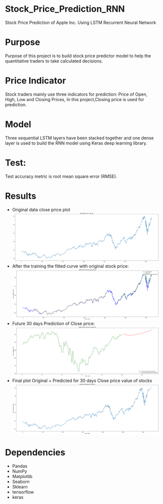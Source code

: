 # Stock_Price_Prediction_RNN
Stock Price Prediction of Apple Inc. Using LSTM Recurrent Neural Network

# Purpose
Purpose of this project is to build stock price predictor model to help the quantitative traders to take calculated decisions.

# Price Indicator
Stock traders mainly use three indicators for prediction: Price of Open, High, Low and Closing Prices, In this project,Closing price is used for prediction.

# Model
Three sequential LSTM layers have been stacked together and one dense layer is used to build the RNN model using Keras deep learning library. 

# Test:
Test accuracy metric is root mean square error (RMSE).

# Results
- Original data close price plot
![](https://github.com/wasimhassanshah/Wasim_Shah_Portfolio/blob/main/images/OriginalColsepricevalue.png)
- After the training the fitted curve with original stock price:
![](https://github.com/wasimhassanshah/Wasim_Shah_Portfolio/blob/main/images/Orgnaltrainpredct%20LSTM%20Stock%20a.png)
- Future 30 days Prediction of Close price:
![](https://github.com/wasimhassanshah/Wasim_Shah_Portfolio/blob/main/images/30days%20pedct%20LSTM%20Stock.png)
- Final plot Original + Predicted for 30 days Close price value of stocks
![](https://github.com/wasimhassanshah/Wasim_Shah_Portfolio/blob/main/images/Final%20LSTM%20Predct%20Stock.png)


# Dependencies
- Pandas
- NumPy
- Matplotlib
- Seaborn
- Sklearn
- tensorflow
- keras
